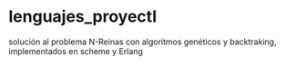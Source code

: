 # lenguajes_proyectI
solución al problema N-Reinas con algoritmos genéticos y backtraking, implementados en scheme y Erlang
